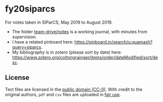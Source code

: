 # fy20siparcs

For notes taken in SIParCS, May 2019 to August 2019. 

- The folder [team-drive/notes]() is a working journal, with minutes from supervision.
- I have a related pinboard here: <https://pinboard.in/search/u:quamash?query=siparcs>.
- My bibliography is in zotero (please sort by date) here: <https://www.zotero.org/coltongrainger/items/order/dateModified/sort/desc>.

## License

Text files are licensed in the [public domain (CC-0)](http://creativecommons.org/about/cc0). With credit to the original authors, `pdf` and `csv` files are uploaded in [fair use](https://libguides.bc.edu/copyright/).
